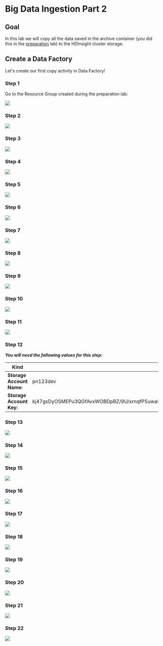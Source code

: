 # Big Data Ingestion Part 2

## Goal

In this lab we will copy all the data saved in the archive container (you did this in the [preparation](https://github.com/DutchAzureMeetup/BigDataIngestion2/tree/master/labs/0-Preparation) lab) to the HDInsight cluster storage.   

## Create a Data Factory  

Let's create our first copy activity in Data Factory!

### **Step 1**

Go to the Resource Group created during the preparation lab:

   ![](https://raw.githubusercontent.com/DutchAzureMeetup/BigDataIngestion2/master/labs/1-DataFactory/img/1.png)
   
### **Step 2**
   ![](https://raw.githubusercontent.com/DutchAzureMeetup/BigDataIngestion2/master/labs/1-DataFactory/img/2.png)

### **Step 3**
   ![](https://raw.githubusercontent.com/DutchAzureMeetup/BigDataIngestion2/master/labs/1-DataFactory/img/3.png)

### **Step 4**
   ![](https://raw.githubusercontent.com/DutchAzureMeetup/BigDataIngestion2/master/labs/1-DataFactory/img/4.png)

### **Step 5**
   ![](https://raw.githubusercontent.com/DutchAzureMeetup/BigDataIngestion2/master/labs/1-DataFactory/img/5.png)

### **Step 6**
   ![](https://raw.githubusercontent.com/DutchAzureMeetup/BigDataIngestion2/master/labs/1-DataFactory/img/6.png)

### **Step 7**
   ![](https://raw.githubusercontent.com/DutchAzureMeetup/BigDataIngestion2/master/labs/1-DataFactory/img/7.png)

### **Step 8**
   ![](https://raw.githubusercontent.com/DutchAzureMeetup/BigDataIngestion2/master/labs/1-DataFactory/img/8.png)

### **Step 9**
   ![](https://raw.githubusercontent.com/DutchAzureMeetup/BigDataIngestion2/master/labs/1-DataFactory/img/9.png)

### **Step 10**
   ![](https://raw.githubusercontent.com/DutchAzureMeetup/BigDataIngestion2/master/labs/1-DataFactory/img/10.png)

### **Step 11**
   ![](https://raw.githubusercontent.com/DutchAzureMeetup/BigDataIngestion2/master/labs/1-DataFactory/img/11.png)

### **Step 12**
***You will need the following values for this step:*** 

| Kind | Value |
| -------------------- | ------------------ |
| **Storage Account Name:** | pn123dev | 
| **Storage Account Key:**  | kj47gsDyOSMEPu3QGfAvxWOBDpBZ/9U/xrnqfP5uwaK2N5hauoVzW4yLxRdaXabYOZaSEgiNYr0/s4FOaOhXww== |

### **Step 13**
   ![](https://raw.githubusercontent.com/DutchAzureMeetup/BigDataIngestion2/master/labs/1-DataFactory/img/12.png)

### **Step 14**
   ![](https://raw.githubusercontent.com/DutchAzureMeetup/BigDataIngestion2/master/labs/1-DataFactory/img/13.png)

### **Step 15**
   ![](https://raw.githubusercontent.com/DutchAzureMeetup/BigDataIngestion2/master/labs/1-DataFactory/img/14.png)

### **Step 16**
   ![](https://raw.githubusercontent.com/DutchAzureMeetup/BigDataIngestion2/master/labs/1-DataFactory/img/15.png)

### **Step 17**
   ![](https://raw.githubusercontent.com/DutchAzureMeetup/BigDataIngestion2/master/labs/1-DataFactory/img/16.png)

### **Step 18**
   ![](https://raw.githubusercontent.com/DutchAzureMeetup/BigDataIngestion2/master/labs/1-DataFactory/img/17.png)

### **Step 19**
   ![](https://raw.githubusercontent.com/DutchAzureMeetup/BigDataIngestion2/master/labs/1-DataFactory/img/18.png)

### **Step 20**
   ![](https://raw.githubusercontent.com/DutchAzureMeetup/BigDataIngestion2/master/labs/1-DataFactory/img/19.png)

### **Step 21**
   ![](https://raw.githubusercontent.com/DutchAzureMeetup/BigDataIngestion2/master/labs/1-DataFactory/img/20.png)

### **Step 22**
   ![](https://raw.githubusercontent.com/DutchAzureMeetup/BigDataIngestion2/master/labs/1-DataFactory/img/21.png)
